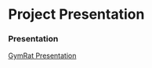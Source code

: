 # Project Presentation

### Presentation
[GymRat Presentation](https://www.dropbox.com/s/90dark6rh1upcu5/Liftoff%20-%20Project%20Presentation.pdf?dl=0)